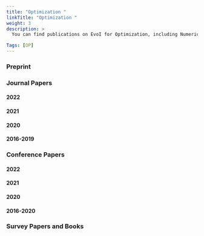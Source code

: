 ```yaml
---
title: "Optimization "
linkTitle: "Optimization "
weight: 3
description: >
  You can find publications on EvoI for Optimization, including Numerical Optmization (OP-NO), Expensive Optimization (OP-EO), Large-Scale Optimization (OP-LO), Combinatorial Optimization (OP-CO), Multi-objective Optimization (OP-MO), and Multi-task/Transfer Optimization (OP-TO).

Tags: [OP]
---
```


### Preprint


### Journal Papers

#### 2022


#### 2021


#### 2020



#### 2016-2019



### Conference Papers

#### 2022


#### 2021



#### 2020


#### 2016-2020


### Survey Papers and Books
